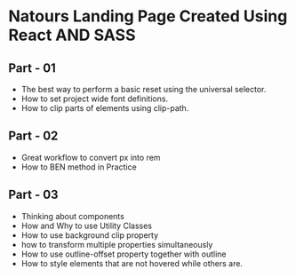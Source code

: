 # Natours Landing Page Created Using React AND SASS

## Part - 01

- The best way to perform a basic reset using the universal selector.
- How to set project wide font definitions.
- How to clip parts of elements using clip-path.

## Part - 02

- Great workflow to convert px into rem
- How to BEN method in Practice

## Part - 03

- Thinking about components
- How and Why to use Utility Classes
- How to use background clip property
- how to transform multiple properties simultaneously
- How to use outline-offset property together with outline
- How to style elements that are not hovered while others are.
